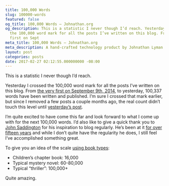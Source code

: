 ```yaml
---
title: 100,000 Words
slug: 100000-words
featured: false
og_title: 100,000 Words – Johnathan.org
og_description: This is a statistic I never though I’d reach. Yesterday I crossed
  the 100,000 word mark for all the posts I’ve written on this blog. From the very
  first on Sept
meta_title: 100,000 Words – Johnathan.org
meta_description: A hand-crafted technology product by Johnathan Lyman
layout: post
categories: posts
date: 2017-02-27 02:12:55.000000000 -08:00
---
```


This is a statistic I never though I’d reach.

Yesterday I crossed the 100,000 word mark for all the posts I’ve written on this blog. From [the very first on September 9th, 2014](https://johnathan.org/posts/2014/09/create-a-photograph.html), to yesterday, 100,337 words have been written and published. I’m sure I crossed that mark earlier, but since I removed a few posts a couple months ago, the real count didn’t touch this level until [yesterday’s post](https://johnathan.org/posts/2017/02/special-snowflakes.html).

I’m quite excited to have come this far and look forward to what I come up with for the next 100,000 words. I’d also like to give a quick thank you to [John Saddington](http://john.do) for his inspiration to blog regularly. He’s been at it [for over fifteen years](https://john.do/every-single-day/) and while I don’t quite have the regularity he does, I still feel I’ve accomplished something great.

To give you an idea of the scale [using book types](https://en.wikipedia.org/wiki/Word_count):

- Children’s chapter book: 16,000
- Typical mystery novel: 60-80,000
- Typical “thriller”: 100,000+

Quite amazing.

